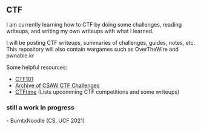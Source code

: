 ## CTF
I am currently learning how to CTF by doing some challenges, reading writeups,
and writing my own writeups with what I learned.

I will be posting CTF writeups, summaries of challenges, guides, notes, etc.
This repository will also contain wargames such as OverTheWire and pwnable.kr

Some helpful resources:  
- [CTF101](https://ctf101.org/)  
- [Archive of CSAW CTF Challenges](https://365.csaw.io/)  
- [CTFtime](https://ctftime.org/) (Lists upcomming CTF competitions and some writeups)  

### still a work in progress

\- BurntxNoodle (CS, UCF 2021)
